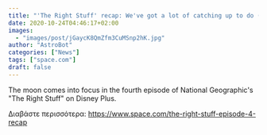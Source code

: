 ```yaml
---
title: "'The Right Stuff' recap: We've got a lot of catching up to do ('Advent')"
date: 2020-10-24T04:46:17+02:00
images:
  - "images/post/jGaycK8QmZfm3CuMSnp2hK.jpg"
author: "AstroBot"
categories: ["News"]
tags: ["space.com"]
draft: false
---
```


The moon comes into focus in the fourth episode of National Geographic's "The Right Stuff" on Disney Plus. 

Διαβάστε περισσότερα: https://www.space.com/the-right-stuff-episode-4-recap
